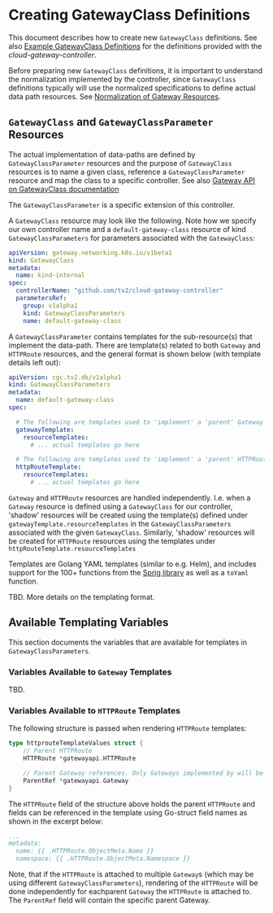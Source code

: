 # Creating GatewayClass Definitions

This document describes how to create new `GatewayClass`
definitions. See also [Example GatewayClass
Definitions](example-gatewayclasses.md) for the definitions provided
with the *cloud-gateway-controller*.

Before preparing new `GatewayClass` definitions, it is important to
understand the normalization implemented by the controller, since
`GatewayClass` definitions typically will use the normalized
specifications to define actual data path resources. See
[Normalization of Gateway Resources](normalization.md).

## `GatewayClass` and `GatewayClassParameter` Resources

The actual implementation of data-paths are defined by
`GatewayClassParameter` resources and the purpose of `GatewayClass`
resources is to name a given class, reference a
`GatewayClassParameter` resource and map the class to a specific
controller. See also [Gateway API on GatewayClass
documentation](https://gateway-api.sigs.k8s.io/references/spec/#gateway.networking.k8s.io/v1beta1.GatewayClass)

The `GatewayClassParameter` is a specific extension of this
controller.

A `GatewayClass` resource may look like the following. Note how we
specify our own controller name and a `default-gateway-class` resource
of kind `GatewayClassParameters` for parameters associated with the
`GatewayClass`:

```yaml
apiVersion: gateway.networking.k8s.io/v1beta1
kind: GatewayClass
metadata:
  name: kind-internal
spec:
  controllerName: "github.com/tv2/cloud-gateway-controller"
  parametersRef:
    group: v1alpha1
    kind: GatewayClassParameters
    name: default-gateway-class
```

A `GatewayClassParameter` contains templates for the sub-resource(s)
that implement the data-path. There are template(s) related to both
`Gateway` and `HTTPRoute` resources, and the general format is shown
below (with template details left out):

```yaml
apiVersion: cgc.tv2.dk/v1alpha1
kind: GatewayClassParameters
metadata:
  name: default-gateway-class
spec:

  # The following are templates used to 'implement' a 'parent' Gateway
  gatewayTemplate:
    resourceTemplates:
      # ... actual templates go here

  # The following are templates used to 'implement' a 'parent' HTTPRoute
  httpRouteTemplate:
    resourceTemplates:
      # ... actual templates go here
```

`Gateway` and `HTTPRoute` resources are handled independently.
I.e. when a `Gateway` resource is defined using a `GatewayClass` for
our controller, 'shadow' resources will be created using the
template(s) defined under `gatewayTemplate.resourceTemplates` in the
`GatewayClassParameters` associated with the given
`GatewayClass`. Similarly, 'shadow' resources will be created for
`HTTPRoute` resources using the templates under
`httpRouteTemplate.resourceTemplates`

Templates are Golang YAML templates (similar to e.g. Helm), and
includes support for the 100+ functions from the [Sprig
library](http://masterminds.github.io/sprig) as well as a `toYaml`
function.

TBD. More details on the templating format.


## Available Templating Variables

This section documents the variables that are available for templates
in `GatewayClassParameters`.

### Variables Available to `Gateway` Templates

TBD.

### Variables Available to `HTTPRoute` Templates

The following structure is passed when rendering `HTTPRoute` templates:

```go
type httprouteTemplateValues struct {
	// Parent HTTPRoute
	HTTPRoute *gatewayapi.HTTPRoute

	// Parent Gateway references. Only Gateways implemented by will be included
	ParentRef *gatewayapi.Gateway
}
```

The `HTTPRoute` field of the structure above holds the parent
`HTTPRoute` and fields can be referenced in the template using
Go-struct field names as shown in the excerpt below:

```yaml
...
metadata:
  name: {{ .HTTPRoute.ObjectMeta.Name }}
  namespace: {{ .HTTPRoute.ObjectMeta.Namespace }}
```

Note, that if the `HTTPRoute` is attached to multiple `Gateway`s
(which may be using different `GatewayClassParameters`), rendering of
the `HTTPRoute` will be done independently for eachparent `Gateway`
the `HTTPRoute` is attached to. The `ParentRef` field will contain the
specific parent Gateway.
